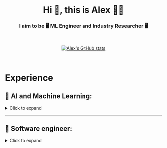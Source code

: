 <h1 align="center">Hi 👋, this is Alex 🙆‍♂️</h1>
<h3 align="center">I aim to be 🖥  ML Engineer and Industry Researcher 🖥 </h3>

<br />

<div align="center">

[![Alex's GitHub stats](https://github-readme-stats.vercel.app/api?username=hoang1007)](https://github.com/anuraghazra/github-readme-stats)

</div>

<br>

# Experience
## 📕 AI and Machine Learning:
<details>
  <summary> Click to expand </summary>

📌 [**May 2021 - Sep 2021**]: Faster R-CNN Research and Implementation
  * Code and research Faster R-CNN algorithm.
  * [Github Repo](https://github.com/rxng8/Faster-R-CNN-Research)

</details>

--------
## 📗 Software engineer:

<details>
<summary>Click to expand</summary>

📌 [**Oct 2022 - Present**]:
  * Build mobilie application with React Native which tracking user expense.

</details>
